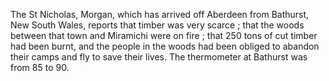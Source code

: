   The St Nicholas, Morgan, which has arrived off Aberdeen from Bathurst, New South Wales, reports that timber was very scarce ; that the woods between that town and Miramichi were on fire ; that 250 tons of cut timber had been burnt, and the people in the woods had been obliged to abandon their camps and fly to save their lives. The thermometer at Bathurst was from 85 to 90.  